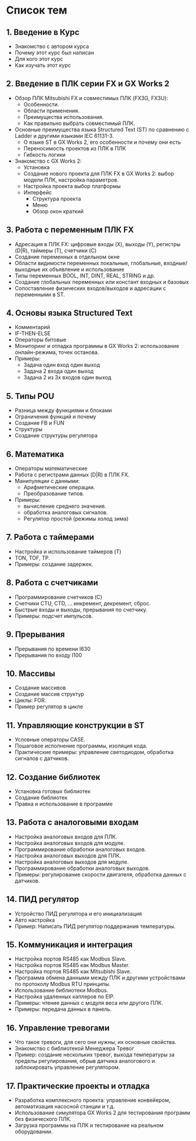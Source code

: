# Список тем

## 1. **Введение в Курс**

- Знакомство с автором курса
- Почему этот курс был написан
- Для кого этот курс
- Как изучать этот курс

## 2. **Введение в ПЛК серии FX и GX Works 2**

- Обзор ПЛК Mitsubishi FX и совместимых ПЛК (FX3G, FX3U):
    - Особенности.
    - Области применения.
    - Преимущества использования.
    - Как правильно выбрать совместимый ПЛК.
- Основные преимущества языка Structured Text (ST) по сравнению с Ladder и другими языками IEC 61131-3.
    - О языке ST в GX Works 2, его особенности и почему они есть
    - Переносимость проектов из ПЛК в ПЛК
    - Гибкость логики
- Знакомство с GX Works 2:
    - Установка
    - Создание нового проекта для ПЛК FX в GX Works 2: выбор модели ПЛК, настройка параметров.
    - Настройка проекта выбор платформы
    - Интерфейс
        - Структура проекта
        - Меню
        - Обзор окон краткий

## 3. **Работа с переменным ПЛК FX**

- Адресация в ПЛК FX: цифровые входы (X), выходы (Y), регистры (D|R), таймеры (T), счетчики (C)
- Создание переменных в отдельном окне
- Области видимости переменных локальные, глобальные, входные/выходные их объявление и использование
- Типы переменных BOOL, INT, DINT, REAL, STRING и др.
- Создание глобальных переменных или констант входных и базовых
- Сопоставление физических входов/выходов и адресации с переменными в ST.

## 4. **Основы языка Structured Text**

- Комментарий
- IF-THEN-ELSE
- Операторы битовые
- Мониторинг и отладка программы в GX Works 2: использование онлайн-режима, точек останова.
- Примеры:
    - Задача один вход один выход
    - Задача 2 входа один выход
    - Задача 2 из 3х входов один выход

## 5. **Типы POU**

- Разница между функциями и блоками
- Ограничения функций и почему
- Создание FB и FUN
- Структуры
- Создание структуры регулятора

## 6. **Математика**

- Операторы математические
- Работа с регистрами данных (D|R) в ПЛК FX.
- Манипуляции с данными:
    - Арифметические операции.
    - Преобразование типов.
- Примеры:
    - вычисление среднего значения.
    - обработка аналоговых сигналов.
    - Регулятор простой (режимы холод зима)

## 7. **Работа с таймерами**

- Настройка и использование таймеров (T)
- TON, TOF, TP.
- Примеры: создание задержек.

## 8. **Работа с счетчиками**

- Программирование счетчиков (C)
- Счетчики CTU, CTD, ... инкремент, декремент, сброс.
- Быстрые входы и выходы, прерывания по счетчику.
- Примеры: подсчет импульсов.

## 9. **Прерывания**

- Прерывания по времени I630
- Прерывания по входу I100

## 10. **Массивы**

- Создание массивов
- Создание массив структур
- Циклы: FOR.
- Пример регулятор в цикле

## 11. **Управляющие конструкции в ST**

- Условные операторы CASE.
- Пошаговое исполнение программы, изоляция кода.
- Практические примеры: управление светодиодом, обработка сигналов с датчиков.

## 12. **Создание библиотек**

- Установка готовых библиотек
- Создание библиотек
- Правка и использование в программе

## 13. **Работа с аналоговыми входам**

- Настройка аналоговых входов для ПЛК.
- Настройка аналоговых входов для модуле.
- Программирование обработки аналоговых входов.
- Настройка аналоговых выходов для ПЛК.
- Настройка аналоговых выходов для модуле.
- Программирование обработки аналоговых выходов.
- Примеры: регулирование скорости двигателя, обработка данных с датчиков.

## 14. **ПИД регулятор**

- Устройство ПИД регулятора и его инициализация
- Авто настройка
- Пример: Написать ПИД регулятор поддержания температуры.

## 15. **Коммуникация и интеграция**

- Настройка портов RS485 как Modbus Slave.
- Настройка портов RS485 как Modbus Master.
- Настройка портов RS485 как Mitsubishi Slave.
- Программа обмена данными между ПЛК и другими устройствами по протоколу Modbus RTU принципы.
- Использование библиотеки Modbus.
- Настройка удаленных каплеров по EIP.
- Примеры: чтение данных с модуля веса или другого ПЛК.
- Примеры: передача данных в панель.

## 16. **Управление тревогами**

- Что такое тревоги, для сего они нужны, их основные свойства.
- Знакомство с библиотекой Менеджера Тревог
- Пример: создание нескольких тревог, выхода температуры за пределы регулирования, обрыв датчика аналогового и заблокировать управление регулятором.

## 17. **Практические проекты и отладка**

- Разработка комплексного проекта: управление конвейером, автоматизация насосной станции и т.д.
- Использование симулятора GX Works 2 для тестирования программ без физического ПЛК.
- Загрузка программы на ПЛК и тестирование на реальном оборудовании.
